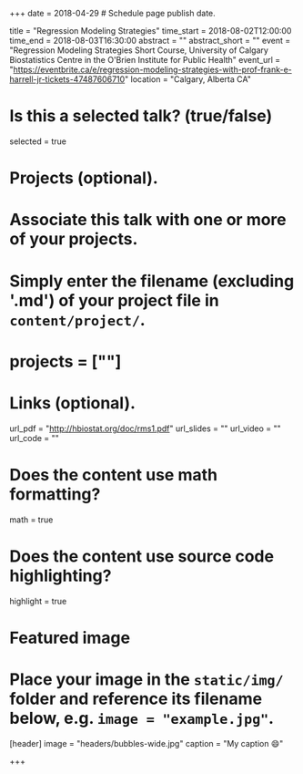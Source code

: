 +++
date = 2018-04-29  # Schedule page publish date.

title = "Regression Modeling Strategies"
time_start = 2018-08-02T12:00:00
time_end   = 2018-08-03T16:30:00
abstract = ""
abstract_short = ""
event = "Regression Modeling Strategies Short Course, University of Calgary Biostatistics Centre in the O'Brien Institute for Public Health"
event_url = "https://eventbrite.ca/e/regression-modeling-strategies-with-prof-frank-e-harrell-jr-tickets-47487606710"
location = "Calgary, Alberta CA"

# Is this a selected talk? (true/false)
selected = true

# Projects (optional).
#   Associate this talk with one or more of your projects.
#   Simply enter the filename (excluding '.md') of your project file in `content/project/`.
# projects = [""]

# Links (optional).
url_pdf = "http://hbiostat.org/doc/rms1.pdf"
url_slides = ""
url_video = ""
url_code = ""

# Does the content use math formatting?
math = true

# Does the content use source code highlighting?
highlight = true

# Featured image
# Place your image in the `static/img/` folder and reference its filename below, e.g. `image = "example.jpg"`.
[header]
image = "headers/bubbles-wide.jpg"
caption = "My caption :smile:"

+++
